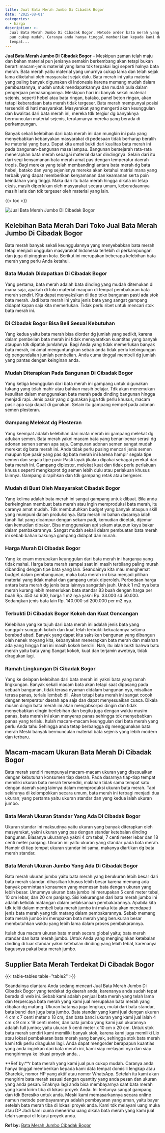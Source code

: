 ```yaml
---
title: Jual Bata Merah Jumbo Di Cibadak Bogor
date: '2025-08-01'
categories:
  - harga
description: >-
  Jual Bata Merah Jumbo Di Cibadak Bogor. Metode order bata merah yang kami jual
  pun cukup mudah. Caranya anda hanya tinggal memberikan kepada kami data
  tempat...
---
```


**Jual Bata Merah Jumbo Di Cibadak Bogor** – Meskipun zaman telah maju dan bahan material pun jenisnya semakin berkembang akan tetapi bukan berarti macam-jenis material yang lama tdk terpakai lagi seperti halnya bata merah. Bata merah yaitu material yang umurnya cukup lama dan telah sejak lama diketahui oleh masyarakat sejak dulu. Bata merah ini yaitu material yang paling banyak digunakan di Indonesia karena memang mudah dalam pembuatannya, mudah untuk mendapatkannya dan mudah pula dalam pengerjaan pemasangannya. Meskipun hari ini banyak sekali material sejenis, seperti hebel atau bata ringan, batako, panel beton ringan, akan tetapi keberadaan bata merah tidak tergeser. Bata merah mempunyai posisi tersendiri di hati masyarakat. Masyarakat yang mengerti akan keunggulan dan kwalitas dari bata merah ini, mereka tdk tergiur dg banyaknya bermunculan material sejenis, terutamanya mereka yang berada di perkampungan.

Banyak sekali kelebihan dari bata merah ini dan mungkin ini pula yang menyebabkan kebanyakan masyarakat di pedesaan tidak berharap beralih ke material yang baru. Dapat kita amati bukti dari kualitas bata merah ini pada bangunan-bangunan masa lampau. Bangunan bersejarah rata-rata menerapkan bata merah sebagai material dasar dindingnya. Selain dari itu dari segi kenyamanan bata merah amat pas dengan temperatur daerah tropis. Bagi mereka yang telah membandingi antara bata merah dg bata hebel, batako dan yang sejenisnya mereka akan ketahui matrial mana yang terbaik yang dapat memberikan kenyamanan dan keamanan serta poin keindahan yang tinggi. Maka dari itu bata merah hingga dikala ini tetap eksis, masih diperlukan oleh masyarakat secara umum, keberadaannya masih laris dan tdk tergeser oleh material yang lain.

{{< toc >}}

![Jual Bata Merah Jumbo Di Cibadak Bogor](/images/jual-bata-merah-07.png)

## Kelebihan Bata Merah Dari Toko Jual Bata Merah Jumbo Di Cibadak Bogor

Bata merah banyak sekali keunggulannya yang menyebabkan bata merah tetap menjadi unggulan masyarakat Indonesia terlebih di perkampungan dan juga di pinggiran kota. Berikut ini merupakan beberapa kelebihan bata merah yang perlu Anda ketahui.

### Bata Mudah Didapatkan Di Cibadak Bogor

Yang pertama, bata merah adalah bata dinding yang mudah ditemukan di mana saja, apakah di toko material maupun di tempat pembakaran bata merah sendiri. Kita dapat menyaksikan di tiap toko bangunan pasti ada stok bata merah. Jadi bata merah ini yaitu jenis bata yang sangat gampang didapat kapan saja kita memerlukan. Tidak perlu ribet untuk mencari stok bata merah ini.

### Di Cibadak Bogor Bisa Beli Sesuai Kebutuhan

Yang kedua yaitu bata merah bisa diorder dg jumlah yang sedikit, karena dalam pembelian bata merah ini tidak mensyaratkan kuantitas yang banyak ataupun tdk dipatok jumlahnya. Bagi Anda yang tidak memerlukan banyak bata merah, ini amat menguntungkan sebab anda tidak perlu kebingungan dg pengendalian jumlah pembelian. Anda cuma tinggal membeli dg jumlah yang pantas dengan keinginan anda.

### Mudah Diterapkan Pada Bangunan Di Cibadak Bogor

Yang ketiga keunggulan dari bata merah ini gampang untuk digunakan tukang yang telah mahir atau bahkan masih belajar. Tdk akan menemukan kesulitan dalam menggunakan bata merah pada dinding bangunan hingga menjadi rapi. Jenis pasir yang digunakan juga tdk perlu khusus, macam pasir apa saja dapat di gunakan. Selain itu gampang nempel pada adonan semen plesteran.

### Gampang Melekat dg Plesteran

Yang keempat adalah kelebihan dari mata merah ini gampang melekat dg adukan semen. Bata merah yakni macam bata yang benar-benar serasi dg adonan semen semen apa saja. Campuran adonan semen sangat mudah merekat dg bata merah ini. Anda tidak perlu pusing mencari jenis semen maupun tipe pasir yang pas dg bata merah ini karena hampir segala tipe semen dan segala tipe pasir Pasti layak jikalau dipakai sebagai perekat dari bata merah ini. Gampang diplester, melekat kuat dan tidak perlu perlakuan khusus seperti mengkaprot dg semen lebih dulu atau perlakuan khusus lainnya. Gampang dirapihkan dan tdk gampang retak atau bergeser.

### Mudah di Buat Oleh Masyarakat Cibadak Bogor

Yang kelima adalah bata merah ini sangat gampang untuk dibuat. Bila anda berkeinginan membuat bata merah atau ingin memproduksi bata merah, itu caranya amat mudah. Tdk membutuhkan budget yang banyak ataupun skill yang mumpuni dalam produksinya. Bata merah ini bahan dasarnya ialah tanah liat yang dicampur dengan sekam padi, kemudian dicetak, dijemur dan kemudian dibakar. Bisa menggunakan api sekam ataupun kayu bakar dalam pembakarannya. Sangat mudah sekali dalam pembuatan bata merah ini sebab bahan bakunya gampang didapat dan murah.

### Harga Murah Di Cibadak Bogor

Yang ke enam merupakan keunggulan dari bata merah ini harganya yang tidak mahal. Harga bata merah sampai saat ini masih terbilang paling murah dibanding dengan tipe bata yang lain. Seandainya kita mau menghemat budget dalam pembangunan, maka bata merah ini bisa menjadi pilihan material yang tidak mahal dan gampang untuk diperoleh. Perbedaan harga antara bata merah dg jenis bata lainnya sangatlah jauh. Untuk 1 m2 nya bata merah kurang lebih memerlukan bata standar 83 buah dengan harga per buah Rp. 450 sd 600, harga 1 m2 nya yakni Rp. 33.000 sd 50.000. Sedangkan jenis bata lain Rp. 140.000 sd 200.000 per m2 nya.

### Terbukti Di Cibadak Bogor Kokoh dan Kuat Goncangan

Kelebihan yang ke tujuh dari bata merah ini adalah jenis bata yang sungguh-sungguh kokoh dan kuat telah terbukti kekuatannya selama berabad abad. Banyak yang dapat kita saksikan bangunan yang dibangun oleh nenek moyang kita, kebanyakan menerapkan bata merah dan malahan ada yang hingga hari ini masih kokoh berdiri. Nah, itu ialah bukti bahwa batu merah yaitu batu yang Sangat kokoh, kuat dan terjamin awetnya, tidak diragukan lagi.

### Ramah Lingkungan Di Cibadak Bogor

Yang ke delapan kelebihan dari bata merah ini yakni bata yang ramah lingkungan. Banyak sekali macam bata akan tetapi saat dipasang pada sebuah bangunan, tidak terasa nyaman didalam bangunan nya, misalkan terasa panas, terlalu lembab dll. Akan tetapi bata merah ini sangat cocok dengan temperatur daerah apa saja dan dapat menyesuaikan cuaca. Dikala musim dingin bata merah ini akan mengabsorpsi dingin dan tidak menyebabkan dingin berlebihan dan begitu juga dengan waktu musim panas, bata merah ini akan menyerap panas sehingga tdk menyebabkan panas yang terlalu. Itulah macam-macam keunggulan dari bata merah yang perlu Anda tahu Sehingga anda tetap berbangga dg menggunakan bata merah Meski banyak bermunculan material bata sejenis yang lebih modern dan terbaru.

## Macam-macam Ukuran Bata Merah Di Cibadak Bogor

Bata merah sendiri mempunyai macam-macam ukuran yang disesuaikan dengan kebutuhan konsumen tiap daerah. Pada dasarnya tiap-tiap tempat memiliki ukuran bata merah tersendiri, malahan tidak sama tempat satu dengan daerah yang lainnya dalam memproduksi ukuran bata merah. Tapi sekiranya di kelompokkan secara umum, bata merah ini terbagi menjadi dua ukuran; yang pertama yaitu ukuran standar dan yang kedua ialah ukuran jumbo.

### Bata Merah Ukuran Standar Yang Ada Di Cibadak Bogor

Ukuran standar ini maksudnya yaitu ukuran yang banyak diterapkan oleh masyarakat, yakni ukuran yang pas dengan standar ketebalan dinding bangunan. Biasanya ukurannya yakni 4 cm tebal, 7 centi meter lebar dan 18 centi meter panjang. Ukuran ini yaitu ukuran yang standar pada bata merah. Hampir di tiap tempat ukuran standar ini sama, makanya diartikan dg bata merah standar.

### Bata Merah Ukuran Jumbo Yang Ada Di Cibadak Bogor

Bata merah ukuran jumbo yaitu bata merah yang berukuran lebih besar dari bata merah standar. dihasilkan khusus lebih besar karena memang ada banyak permintaan konsumen yang memesan bata dengan ukuran yang lebih besar. Umumnya ukuran bata jumbo ini merupakan 5 centi meter tebal, 10 cm lebar, dan 20 cm panjang. Sisi kekurangan dari bata merah jumbo ini adalah ketidak matangan dalam pelaksanaan pembakarannya. Apabila kita tdk teliti dalam membeli bata merah jumbo ini maka kita akan mendapati jenis bata merah yang tdk matang dalam pembakarannya. Sebab memang bata merah jumbo ini merupakan bata merah yang berukuran besar membutuhkan waktu yang lebih lama dalam proses pembakarannya.

Itulah dua macam ukuran bata merah secara global yaitu; bata merah standar dan bata merah jumbo. Untuk Anda yang menginginkan ketebalan dinding di luar standar yakni ketebalan dinding yang lebih tebal, karenanya bagusnya pakai bata merah jumbo.

## Supplier Bata Merah Terdekat Di Cibadak Bogor

{{< table-tables table="table2" >}}

Seandainya diantara Anda sedang mencari Jual Bata Merah Jumbo Di Cibadak Bogor yang terdekat dg daerah anda, karenanya anda sudah tepat berada di web ini. Sebab kami adalah penjual bata merah yang telah lama dan terpercaya bata merah yang kami jual merupakan bata merah yang dibakar dg matang. Ukuran batanya juga lengkap, mulai dari bata standar, bata banci dan juga bata jumbo. Bata standar yang kami jual dengan ukuran 4 cm x 7 centi meter x 18 cm, dan bata banci ukuran yang kami jual ialah 4 cm x 9 cm x 19 centi meter, dan bata jumbo yang kami jual ukurannya adalah full jumbo; yaitu ukuran 5 centi meter x 10 cm x 20 cm. Untuk stok bata merah sendiri kami memiliki banyak stok, karena kami juga memiliki Lio atau lokasi pembakaran bata merah yang banyak, sehingga stok bata merah kami tdk perlu diragukan lagi. Anda dapat mengorder berapapun kuantias yang anda inginkan dari bata merah ini, kami siap melayani nya dan siap mengirimnya ke lokasi proyek anda.
.

**Ref by:**r bata merah yang kami jual pun cukup mudah. Caranya anda hanya tinggal memberikan kepada kami data tempat domisili lengkap atau Sharelok, nomor HP yang aktif atau nomor WhatsApp. Setelah itu kami akan mengirim bata merah sesuai dengan quantity yang anda pesan dan ukuran yang anda pesan. Enaknya lagi anda bisa membayarnya saat bata merah yang kami kirim tiba di lokasi proyek Anda. Ini tentunya sangat gampang dan tdk Beresiko untuk anda. Meski kami memasarkannya secara online namun metode pembayarannya adalah pembayaran yang aman, yaitu bayar setelah bata merah tiba di lokasi proyek anda. Kami tdk melayani uang muka atau DP Jadi kami cuma menerima uang dikala bata merah yang kami jual telah sampai di lokasi proyek anda.

**Ref by:** [Bata Merah Jumbo Cibadak Bogor](https://id.wikipedia.org/wiki/Bata)
